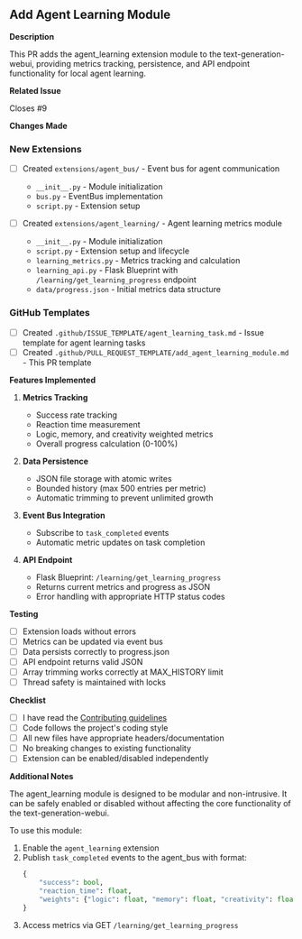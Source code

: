## Add Agent Learning Module

**Description**

This PR adds the agent_learning extension module to the text-generation-webui, providing metrics tracking, persistence, and API endpoint functionality for local agent learning.

**Related Issue**

Closes #9

**Changes Made**

### New Extensions
- [ ] Created `extensions/agent_bus/` - Event bus for agent communication
  - `__init__.py` - Module initialization
  - `bus.py` - EventBus implementation
  - `script.py` - Extension setup
  
- [ ] Created `extensions/agent_learning/` - Agent learning metrics module
  - `__init__.py` - Module initialization
  - `script.py` - Extension setup and lifecycle
  - `learning_metrics.py` - Metrics tracking and calculation
  - `learning_api.py` - Flask Blueprint with `/learning/get_learning_progress` endpoint
  - `data/progress.json` - Initial metrics data structure

### GitHub Templates
- [ ] Created `.github/ISSUE_TEMPLATE/agent_learning_task.md` - Issue template for agent learning tasks
- [ ] Created `.github/PULL_REQUEST_TEMPLATE/add_agent_learning_module.md` - This PR template

**Features Implemented**

1. **Metrics Tracking**
   - Success rate tracking
   - Reaction time measurement
   - Logic, memory, and creativity weighted metrics
   - Overall progress calculation (0-100%)

2. **Data Persistence**
   - JSON file storage with atomic writes
   - Bounded history (max 500 entries per metric)
   - Automatic trimming to prevent unlimited growth

3. **Event Bus Integration**
   - Subscribe to `task_completed` events
   - Automatic metric updates on task completion

4. **API Endpoint**
   - Flask Blueprint: `/learning/get_learning_progress`
   - Returns current metrics and progress as JSON
   - Error handling with appropriate HTTP status codes

**Testing**

- [ ] Extension loads without errors
- [ ] Metrics can be updated via event bus
- [ ] Data persists correctly to progress.json
- [ ] API endpoint returns valid JSON
- [ ] Array trimming works correctly at MAX_HISTORY limit
- [ ] Thread safety is maintained with locks

**Checklist**

- [ ] I have read the [Contributing guidelines](https://github.com/oobabooga/text-generation-webui/wiki/Contributing-guidelines)
- [ ] Code follows the project's coding style
- [ ] All new files have appropriate headers/documentation
- [ ] No breaking changes to existing functionality
- [ ] Extension can be enabled/disabled independently

**Additional Notes**

The agent_learning module is designed to be modular and non-intrusive. It can be safely enabled or disabled without affecting the core functionality of the text-generation-webui.

To use this module:
1. Enable the `agent_learning` extension
2. Publish `task_completed` events to the agent_bus with format:
   ```python
   {
       "success": bool,
       "reaction_time": float,
       "weights": {"logic": float, "memory": float, "creativity": float}
   }
   ```
3. Access metrics via GET `/learning/get_learning_progress`
